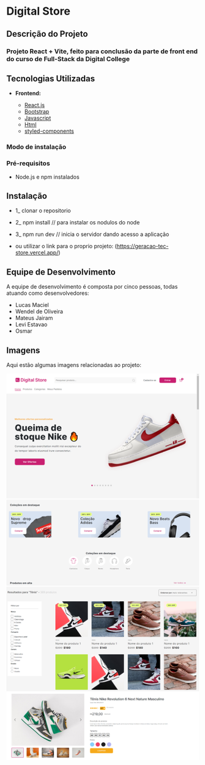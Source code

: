 
# Digital Store

## Descrição do Projeto

### Projeto React + Vite, feito para conclusão da parte de front end do curso de Full-Stack da Digital College

## Tecnologias Utilizadas

- **Frontend:**

  - [React.js](https://reactjs.org/)
  - [Bootstrap](https://getbootstrap.com/)
  - [Javascript](https://developer.mozilla.org/pt-BR/docs/Web/JavaScript)
  - [Html](https://developer.mozilla.org/pt-BR/docs/Web/HTML)
  - [styled-components](https://styled-components.com/)

### Modo de instalação

### Pré-requisitos

- Node.js e npm instalados

## Instalação

- 1_ clonar o repositorio
- 2_ npm install // para instalar os nodulos do node
- 3_ npm run dev // inicia o servidor dando acesso a aplicação

- ou utilizar o link para o proprio projeto: (https://geracao-tec-store.vercel.app/)

## Equipe de Desenvolvimento

A equipe de desenvolvimento é composta por cinco pessoas, todas atuando como desenvolvedores:

- Lucas Maciel
- Wendel de Oliveira
- Mateus Jairam
- Levi Estavao
- Osmar

## Imagens

Aqui estão algumas imagens relacionadas ao projeto:

![Imagem 1](public/digitalStore.png)
![Imagem 2](public/Coleções.png)
![Imagem 3](public/ListaProdutos.png)
![Imagem 5](public/Produto.png)
